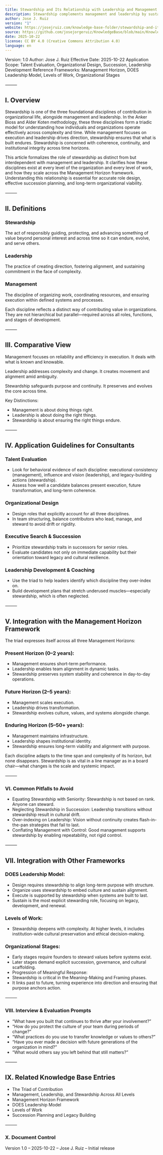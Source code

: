 ```yaml
---
title: Stewardship and Its Relationship with Leadership and Management
description: Stewardship complements management and leadership by sustaining purpose, culture, and continuity across all roles, levels of work, and time horizons.
author: Jose J. Ruiz
version: "1"
website: https://josejruiz.com/knowledge-base-folder/stewardship-and-its-relationship-with-leadership-and-management/
source: https://github.com/josejorgeruiz/KnowledgeBase/blob/main/Knowledge%20Base%20(Folder)/Stewardship%20and%20Its%20Relationship%20with%20Leadership%20and%20Management.md
date: 2025-10-22
license: CC BY 4.0 (Creative Commons Attribution 4.0)
language: en
---
```


Version: 1.0
Author: Jose J. Ruiz
Effective Date: 2025-10-22
Application Scope: Talent Evaluation, Organizational Design, Succession, Leadership Development
Reference Frameworks: Management Horizon, DOES Leadership Model, Levels of Work, Organizational Stages

⸻
## I. Overview

Stewardship is one of the three foundational disciplines of contribution in organizational life, alongside management and leadership. In the Anker Bioss and Alder Koten methodology, these three disciplines form a triadic model for understanding how individuals and organizations operate effectively across complexity and time. While management focuses on execution and leadership drives direction, stewardship ensures that what is built endures. Stewardship is concerned with coherence, continuity, and institutional integrity across time horizons.

This article formalizes the role of stewardship as distinct from but interdependent with management and leadership. It clarifies how these disciplines exist at every level of the organization and every level of work, and how they scale across the Management Horizon framework. Understanding this relationship is essential for accurate role design, effective succession planning, and long-term organizational viability.

⸻
## II. Definitions

### Stewardship
The act of responsibly guiding, protecting, and advancing something of value beyond personal interest and across time so it can endure, evolve, and serve others.

### Leadership
The practice of creating direction, fostering alignment, and sustaining commitment in the face of complexity.

### Management
The discipline of organizing work, coordinating resources, and ensuring execution within defined systems and processes.

Each discipline reflects a distinct way of contributing value in organizations. They are not hierarchical but parallel—required across all roles, functions, and stages of development.

⸻
## III. Comparative View

Management focuses on reliability and efficiency in execution. It deals with what is known and knowable.

Leadership addresses complexity and change. It creates movement and alignment amid ambiguity.

Stewardship safeguards purpose and continuity. It preserves and evolves the core across time.

Key Distinctions:
- Management is about doing things right.
- Leadership is about doing the right things.
- Stewardship is about ensuring the right things endure.

⸻
## IV. Application Guidelines for Consultants

### Talent Evaluation
- Look for behavioral evidence of each discipline: executional consistency (management), influence and vision (leadership), and legacy-building actions (stewardship).
- Assess how well a candidate balances present execution, future transformation, and long-term coherence.

### Organizational Design
- Design roles that explicitly account for all three disciplines.
- In team structuring, balance contributors who lead, manage, and steward to avoid drift or rigidity.

### Executive Search & Succession
- Prioritize stewardship traits in successors for senior roles.
- Evaluate candidates not only on immediate capability but their orientation toward legacy and cultural resilience.

### Leadership Development & Coaching
- Use the triad to help leaders identify which discipline they over-index on.
- Build development plans that stretch underused muscles—especially stewardship, which is often neglected.

⸻
## V. Integration with the Management Horizon Framework

The triad expresses itself across all three Management Horizons:

### Present Horizon (0–2 years):
- Management ensures short-term performance.
- Leadership enables team alignment in dynamic tasks.
- Stewardship preserves system stability and coherence in day-to-day operations.

### Future Horizon (2–5 years):
- Management scales execution.
- Leadership drives transformation.
- Stewardship evolves culture, values, and systems alongside change.

### Enduring Horizon (5–50+ years):
- Management maintains infrastructure.
- Leadership shapes institutional identity.
- Stewardship ensures long-term viability and alignment with purpose.

Each discipline adapts to the time span and complexity of its horizon, but none disappears. Stewardship is as vital in a line manager as in a board chair—what changes is the scale and systemic impact.

⸻
### VI. Common Pitfalls to Avoid
- Equating Stewardship with Seniority: Stewardship is not based on rank. Anyone can steward.
- Neglecting Stewardship in Succession: Leadership transitions without stewardship result in cultural drift.
- Over-indexing on Leadership: Vision without continuity creates flash-in-the-pan strategies that fail to last.
- Conflating Management with Control: Good management supports stewardship by enabling repeatability, not rigid control.

⸻
## VII. Integration with Other Frameworks

### DOES Leadership Model:
- Design requires stewardship to align long-term purpose with structure.
- Organize uses stewardship to embed culture and sustain alignment.
- Execute is supported by stewardship when systems are built to last.
- Sustain is the most explicit stewarding role, focusing on legacy, development, and renewal.

### Levels of Work:
- Stewardship deepens with complexity. At higher levels, it includes institution-wide cultural preservation and ethical decision-making.

### Organizational Stages:
- Early stages require founders to steward values before systems exist.
- Later stages demand explicit succession, governance, and cultural scaffolding.
- Progression of Meaningful Response:
- Stewardship is critical in the Meaning-Making and Framing phases.
- It links past to future, turning experience into direction and ensuring that purpose anchors action.

⸻
### VIII. Interview & Evaluation Prompts
- “What have you built that continues to thrive after your involvement?”
- “How do you protect the culture of your team during periods of change?”
- “What practices do you use to transfer knowledge or values to others?”
- “Have you ever made a decision with future generations of the organization in mind?”
- “What would others say you left behind that still matters?”

⸻
## IX. Related Knowledge Base Entries
- The Triad of Contribution
- Management, Leadership, and Stewardship Across All Levels
- Management Horizon Framework
- DOES Leadership Model
- Levels of Work
- Succession Planning and Legacy Building

⸻
### X. Document Control
Version 1.0 – 2025-10-22 – Jose J. Ruiz – Initial release